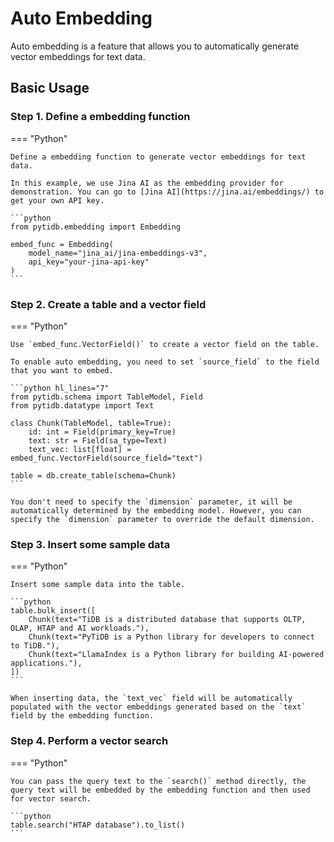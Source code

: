 # Auto Embedding

Auto embedding is a feature that allows you to automatically generate vector embeddings for text data.

## Basic Usage

### Step 1. Define a embedding function

=== "Python"

    Define a embedding function to generate vector embeddings for text data.
    
    In this example, we use Jina AI as the embedding provider for demonstration. You can go to [Jina AI](https://jina.ai/embeddings/) to get your own API key.

    ```python
    from pytidb.embedding import Embedding

    embed_func = Embedding(
        model_name="jina_ai/jina-embeddings-v3",
        api_key="your-jina-api-key"
    )
    ```

### Step 2. Create a table and a vector field

=== "Python"

    Use `embed_func.VectorField()` to create a vector field on the table.

    To enable auto embedding, you need to set `source_field` to the field that you want to embed.

    ```python hl_lines="7"
    from pytidb.schema import TableModel, Field
    from pytidb.datatype import Text

    class Chunk(TableModel, table=True):
        id: int = Field(primary_key=True)
        text: str = Field(sa_type=Text)
        text_vec: list[float] = embed_func.VectorField(source_field="text")

    table = db.create_table(schema=Chunk)
    ```

    You don't need to specify the `dimension` parameter, it will be automatically determined by the embedding model. However, you can specify the `dimension` parameter to override the default dimension.

### Step 3. Insert some sample data

=== "Python"

    Insert some sample data into the table.

    ```python
    table.bulk_insert([
        Chunk(text="TiDB is a distributed database that supports OLTP, OLAP, HTAP and AI workloads."),
        Chunk(text="PyTiDB is a Python library for developers to connect to TiDB."),
        Chunk(text="LlamaIndex is a Python library for building AI-powered applications."),
    ])
    ```

    When inserting data, the `text_vec` field will be automatically populated with the vector embeddings generated based on the `text` field by the embedding function.

### Step 4. Perform a vector search

=== "Python"

    You can pass the query text to the `search()` method directly, the query text will be embedded by the embedding function and then used for vector search.

    ```python
    table.search("HTAP database").to_list()
    ```

